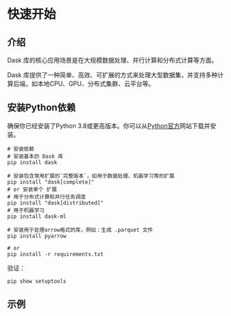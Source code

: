 # 快速开始

## 介绍

Dask 库的核心应用场景是在大规模数据处理、并行计算和分布式计算等方面。

Dask 库提供了一种简单、高效、可扩展的方式来处理大型数据集，并支持多种计算后端，如本地CPU、GPU、分布式集群、云平台等。

## 安装Python依赖

确保你已经安装了Python 3.8或更高版本。你可以从[Python官方](https://www.python.org/downloads/)网站下载并安装。

```shell
# 安装依赖
# 安装基本的 Dask 库
pip install dask

# 安装包含常用扩展的`完整版本`，如用于数据处理、机器学习等的扩展
pip install "dask[complete]"
# or 安装单个 扩展
# 用于分布式计算和并行任务调度
pip install "dask[distributed]"
# 用于机器学习
pip install dask-ml

# 安装用于处理arrow格式的库，例如：生成 .parquet 文件
pip install pyarrow

# or
pip install -r requirements.txt
```

验证：

```shell
pip show setuptools
```

## 示例


